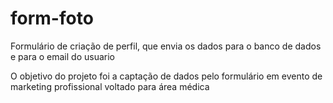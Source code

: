 # form-foto

Formulário de criação de perfil, que envia os dados para o banco de dados e para o email do usuario

O objetivo do projeto foi a captação de dados pelo formulário em evento de marketing profissional voltado para área médica
